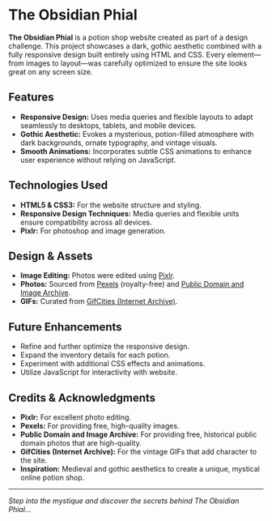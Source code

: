 # The Obsidian Phial

**The Obsidian Phial** is a potion shop website created as part of a design challenge. This project showcases a dark, gothic aesthetic combined with a fully responsive design built entirely using HTML and CSS. Every element—from images to layout—was carefully optimized to ensure the site looks great on any screen size.

## Features

- **Responsive Design:** Uses media queries and flexible layouts to adapt seamlessly to desktops, tablets, and mobile devices.
- **Gothic Aesthetic:** Evokes a mysterious, potion-filled atmosphere with dark backgrounds, ornate typography, and vintage visuals.
- **Smooth Animations:** Incorporates subtle CSS animations to enhance user experience without relying on JavaScript.

## Technologies Used

- **HTML5 & CSS3:** For the website structure and styling.
- **Responsive Design Techniques:** Media queries and flexible units ensure compatibility across all devices.
- **Pixlr:** For photoshop and image generation.

## Design & Assets

- **Image Editing:** Photos were edited using [Pixlr](https://www.pixlr.com/).
- **Photos:** Sourced from [Pexels](https://www.pexels.com/) (royalty-free) and [Public Domain and Image Archive](https://pdimagearchive.org/).
- **GIFs:** Curated from [GifCities (Internet Archive)](https://gifcities.org/).

## Future Enhancements

- Refine and further optimize the responsive design.
- Expand the inventory details for each potion.
- Experiment with additional CSS effects and animations.
- Utilize JavaScript for interactivity with website.

## Credits & Acknowledgments

- **Pixlr:** For excellent photo editing.
- **Pexels:** For providing free, high-quality images.
- **Public Domain and Image Archive:** For providing free, historical public domain photos that are high-quality.
- **GifCities (Internet Archive):** For the vintage GIFs that add character to the site.
- **Inspiration:** Medieval and gothic aesthetics to create a unique, mystical online potion shop.

---

*Step into the mystique and discover the secrets behind The Obsidian Phial...*
